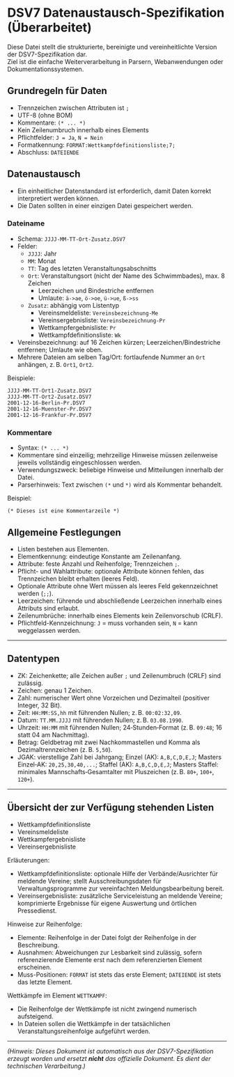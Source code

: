 # DSV7 Datenaustausch-Spezifikation (Überarbeitet)

Diese Datei stellt die strukturierte, bereinigte und vereinheitlichte Version der DSV7-Spezifikation dar.  
Ziel ist die einfache Weiterverarbeitung in Parsern, Webanwendungen oder Dokumentationssystemen.

## Grundregeln für Daten
- Trennzeichen zwischen Attributen ist `;`
- UTF-8 (ohne BOM)
- Kommentare: `(* ... *)`
- Kein Zeilenumbruch innerhalb eines Elements
- Pflichtfelder: `J = Ja`, `N = Nein`
- Formatkennung: `FORMAT:Wettkampfdefinitionsliste;7;`
 - Abschluss: `DATEIENDE`

## Datenaustausch

- Ein einheitlicher Datenstandard ist erforderlich, damit Daten korrekt interpretiert werden können.
- Die Daten sollten in einer einzigen Datei gespeichert werden.

### Dateiname

- Schema: `JJJJ-MM-TT-Ort-Zusatz.DSV7`
- Felder:
  - `JJJJ`: Jahr
  - `MM`: Monat
  - `TT`: Tag des letzten Veranstaltungsabschnitts
  - `Ort`: Veranstaltungsort (nicht der Name des Schwimmbades), max. 8 Zeichen
    - Leerzeichen und Bindestriche entfernen
    - Umlaute: `ä->ae`, `ö->oe`, `ü->ue`, `ß->ss`
  - `Zusatz`: abhängig vom Listentyp
    - Vereinsmeldeliste: `Vereinsbezeichnung-Me`
    - Vereinsergebnisliste: `Vereinsbezeichnung-Pr`
    - Wettkampfergebnisliste: `Pr`
    - Wettkampfdefinitionsliste: `Wk`
- Vereinsbezeichnung: auf 16 Zeichen kürzen; Leerzeichen/Bindestriche entfernen; Umlaute wie oben.
- Mehrere Dateien am selben Tag/Ort: fortlaufende Nummer an `Ort` anhängen, z. B. `Ort1`, `Ort2`.

Beispiele:

```
JJJJ-MM-TT-Ort1-Zusatz.DSV7
JJJJ-MM-TT-Ort2-Zusatz.DSV7
2001-12-16-Berlin-Pr.DSV7
2001-12-16-Muenster-Pr.DSV7
2001-12-16-Frankfur-Pr.DSV7
```

### Kommentare

- Syntax: `(* ... *)`
- Kommentare sind einzeilig; mehrzeilige Hinweise müssen zeilenweise jeweils vollständig eingeschlossen werden.
- Verwendungszweck: beliebige Hinweise und Mitteilungen innerhalb der Datei.
- Parserhinweis: Text zwischen `(*` und `*)` wird als Kommentar behandelt.

Beispiel:

```
(* Dieses ist eine Kommentarzeile *)
```

## Allgemeine Festlegungen

- Listen bestehen aus Elementen.
- Elementkennung: eindeutige Konstante am Zeilenanfang.
- Attribute: feste Anzahl und Reihenfolge; Trennzeichen `;`.
- Pflicht- und Wahlattribute: optionale Attribute können fehlen, das Trennzeichen bleibt erhalten (leeres Feld).
- Optionale Attribute ohne Wert müssen als leeres Feld gekennzeichnet werden (`;;`).
- Leerzeichen: führende und abschließende Leerzeichen innerhalb eines Attributs sind erlaubt.
- Zeilenumbrüche: innerhalb eines Elements kein Zeilenvorschub (CRLF).
- Pflichtfeld-Kennzeichnung: `J` = muss vorhanden sein, `N` = kann weggelassen werden.

---

## Datentypen

- ZK: Zeichenkette; alle Zeichen außer `;` und Zeilenumbruch (CRLF) sind zulässig.
- Zeichen: genau 1 Zeichen.
- Zahl: numerischer Wert ohne Vorzeichen und Dezimalteil (positiver Integer, 32 Bit).
- Zeit: `HH:MM:SS,hh` mit führenden Nullen; z. B. `00:02:32,09`.
- Datum: `TT.MM.JJJJ` mit führenden Nullen; z. B. `03.08.1990`.
- Uhrzeit: `HH:MM` mit führenden Nullen; 24‑Stunden‑Format (z. B. `09:48`; 16 statt 04 am Nachmittag).
- Betrag: Geldbetrag mit zwei Nachkommastellen und Komma als Dezimaltrennzeichen (z. B. `5,50`).
- JGAK: vierstellige Zahl bei Jahrgang; Einzel (AK): `A,B,C,D,E,J`; Masters Einzel‑AK: `20,25,30,40,...`; Staffel (AK): `A,B,C,D,E,J`; Masters Staffel: minimales Mannschafts‑Gesamtalter mit Pluszeichen (z. B. `80+`, `100+`, `120+`).

---

## Übersicht der zur Verfügung stehenden Listen

- Wettkampfdefinitionsliste
- Vereinsmeldeliste
- Wettkampfergebnisliste
- Vereinsergebnisliste

Erläuterungen:

- Wettkampfdefinitionsliste: optionale Hilfe der Verbände/Ausrichter für meldende Vereine; stellt Ausschreibungsdaten für Verwaltungsprogramme zur vereinfachten Meldungsbearbeitung bereit.
- Vereinsergebnisliste: zusätzliche Serviceleistung an meldende Vereine; komprimierte Ergebnisse für eigene Auswertung und örtlichen Pressedienst.

Hinweise zur Reihenfolge:

- Elemente: Reihenfolge in der Datei folgt der Reihenfolge in der Beschreibung.
- Ausnahmen: Abweichungen zur Lesbarkeit sind zulässig, sofern referenzierende Elemente erst nach dem referenzierten Element erscheinen.
- Muss-Positionen: `FORMAT` ist stets das erste Element; `DATEIENDE` ist stets das letzte Element.

Wettkämpfe im Element `WETTKAMPF`:

- Die Reihenfolge der Wettkämpfe ist nicht zwingend numerisch aufsteigend.
- In Dateien sollen die Wettkämpfe in der tatsächlichen Veranstaltungsreihenfolge aufgeführt werden.

---

_(Hinweis: Dieses Dokument ist automatisch aus der DSV7-Spezifikation erzeugt worden und ersetzt **nicht** das offizielle Dokument. Es dient der technischen Verarbeitung.)_
